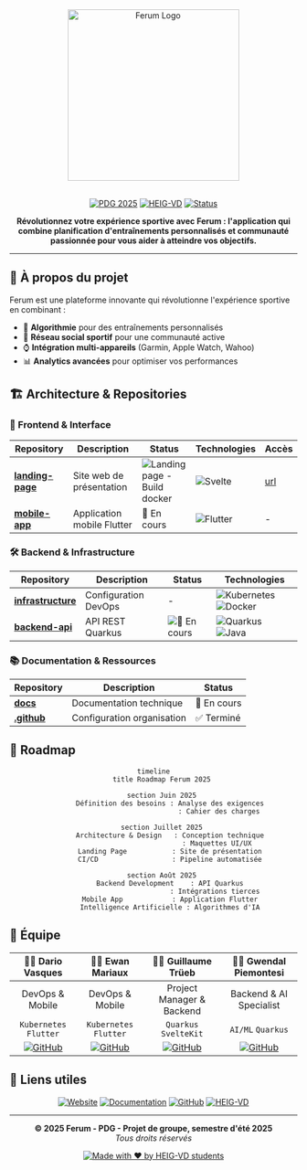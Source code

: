 <div align="center">
  <img src="https://github.com/ferum-pdg/landing-page/blob/develop/static/full.png" alt="Ferum Logo" width="300"/>
  <br><br>
  
  [![PDG 2025](https://img.shields.io/badge/PDG-2025-4F46E5?style=for-the-badge&logo=graduation-cap)](https://heig-vd.ch)
  [![HEIG-VD](https://img.shields.io/badge/HEIG--VD-Engineering%20School-E11D48?style=for-the-badge&logo=university)](https://heig-vd.ch)
  [![Status](https://img.shields.io/badge/Status-In%20Development-F59E0B?style=for-the-badge&logo=rocket)](https://github.com/ferum-pdg)
  
  **Révolutionnez votre expérience sportive avec Ferum : l'application qui combine planification d'entraînements personnalisés et communauté passionnée pour vous aider à atteindre vos objectifs.**
</div>

---

## 🌟 À propos du projet

Ferum est une plateforme innovante qui révolutionne l'expérience sportive en combinant :
- 🤖 **Algorithmie** pour des entraînements personnalisés
- 👥 **Réseau social sportif** pour une communauté active
- ⌚ **Intégration multi-appareils** (Garmin, Apple Watch, Wahoo)
- 📊 **Analytics avancées** pour optimiser vos performances

## 🏗️ Architecture & Repositories

### 📱 Frontend & Interface
<div align="center">
  
| Repository | Description | Status | Technologies | **Accès** |
|------------|-------------|--------|-------------|------------|
| **[landing-page](https://github.com/ferum-pdg/landing-page)** | Site web de présentation | ![Landing page - Build docker](https://github.com/ferum-pdg/landing-page/actions/workflows/main.yml/badge.svg) | ![Svelte](https://img.shields.io/badge/Svelte-FF3E00?style=flat-square&logo=svelte&logoColor=white) | [url](http://83.228.200.235) |
| **[mobile-app](https://github.com/ferum-pdg/mobile-app)** | Application mobile Flutter | 🔄 En cours | ![Flutter](https://img.shields.io/badge/Flutter-02569B?style=flat-square&logo=flutter&logoColor=white) | - |

</div>

### 🛠️ Backend & Infrastructure
<div align="center">
  
| Repository | Description | Status | Technologies |
|------------|-------------|--------|-------------|
| **[infrastructure](https://github.com/ferum-pdg/infrastructure)** | Configuration DevOps | - | ![Kubernetes](https://img.shields.io/badge/Kubernetes-326CE5?style=flat-square&logo=kubernetes&logoColor=white) ![Docker](https://img.shields.io/badge/Docker-2496ED?style=flat-square&logo=docker&logoColor=white)
| **[backend-api](https://github.com/ferum-pdg/backend-api)** | API REST Quarkus | ![🔄 En cours](https://github.com/ferum-pdg/backend-api/actions/workflows/test-develop.yml/badge.svg) | ![Quarkus](https://img.shields.io/badge/Quarkus-4695EB?style=flat-square&logo=quarkus&logoColor=white) ![Java](https://img.shields.io/badge/Java-ED8B00?style=flat-square&logo=java&logoColor=white) |

</div>

### 📚 Documentation & Ressources
<div align="center">
  
| Repository | Description | Status | 
|------------|-------------|--------|
| **[docs](https://github.com/ferum-pdg/docs)** | Documentation technique | 🔄 En cours |
| **[.github](https://github.com/ferum-pdg/.github)** | Configuration organisation | ✅ Terminé |

</div>

## 📅 Roadmap

<div align="center">

```mermaid
timeline
    title Roadmap Ferum 2025
    
    section Juin 2025
        Définition des besoins : Analyse des exigences
                                : Cahier des charges
    
    section Juillet 2025
        Architecture & Design   : Conception technique
                               : Maquettes UI/UX
        Landing Page           : Site de présentation
        CI/CD                  : Pipeline automatisée
    
    section Août 2025
        Backend Development    : API Quarkus
                              : Intégrations tierces
        Mobile App            : Application Flutter
        Intelligence Artificielle : Algorithmes d'IA
```

</div>

## 👥 Équipe

<div align="center">
  
| 👨‍💻 **Dario Vasques** | 👨‍💻 **Ewan Mariaux** | 👨‍🔬 **Guillaume Trüeb** | 👨‍🔬 **Gwendal Piemontesi** |
|:---:|:---:|:---:|:---:|
| DevOps & Mobile | DevOps & Mobile | Project Manager & Backend | Backend & AI Specialist |
| `Kubernetes` `Flutter` | `Kubernetes` `Flutter` | `Quarkus` `SvelteKit` | `AI/ML` `Quarkus` |
| [![GitHub](https://img.shields.io/badge/GitHub-100000?style=flat-square&logo=github&logoColor=white)](https://github.com/dariovas) | [![GitHub](https://img.shields.io/badge/GitHub-100000?style=flat-square&logo=github&logoColor=white)](https://github.com/emariaux) | [![GitHub](https://img.shields.io/badge/GitHub-100000?style=flat-square&logo=github&logoColor=white)](https://github.com/grinlemon) | [![GitHub](https://img.shields.io/badge/GitHub-100000?style=flat-square&logo=github&logoColor=white)](https://github.com/tasty-orange) |

</div>

## 🔗 Liens utiles

<div align="center">
  
[![Website](https://img.shields.io/badge/Website-FF5722?style=for-the-badge&logo=web&logoColor=white)](http://83.228.200.235)
[![Documentation](https://img.shields.io/badge/Documentation-0066CC?style=for-the-badge&logo=gitbook&logoColor=white)](https://github.com/ferum-pdg/docs)
[![GitHub](https://img.shields.io/badge/GitHub-100000?style=for-the-badge&logo=github&logoColor=white)](https://github.com/ferum-pdg)
[![HEIG-VD](https://img.shields.io/badge/HEIG--VD-E11D48?style=for-the-badge&logo=university&logoColor=white)](https://heig-vd.ch)

</div>

---

<div align="center">
  
**© 2025 Ferum - PDG - Projet de groupe, semestre d'été 2025**  
*Tous droits réservés*

[![Made with ❤️ by HEIG-VD students](https://img.shields.io/badge/Made%20with%20❤️%20by-HEIG--VD%20students-E11D48?style=flat-square)](https://heig-vd.ch)

</div>
